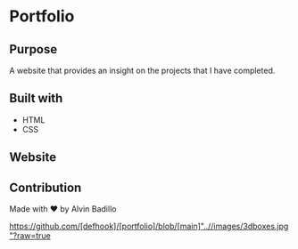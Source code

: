 # Portfolio

## Purpose
A website that provides an insight on the projects that I have completed.

## Built with
* HTML
* CSS

## Website


## Contribution 
Made with ❤️ by Alvin Badillo

https://github.com/[defhook]/[portfolio]/blob/[main]"..//images/3dboxes.jpg"?raw=true
